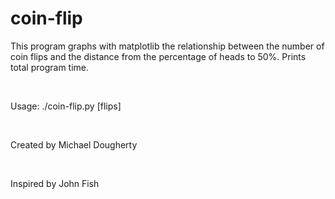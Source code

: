 # coin-flip

This program graphs with matplotlib the relationship between the number of coin flips and the distance from the percentage of heads to 50%. Prints total program time.

<br>

Usage: ./coin-flip.py [flips]

<br>

Created by Michael Dougherty

<br>

Inspired by John Fish

